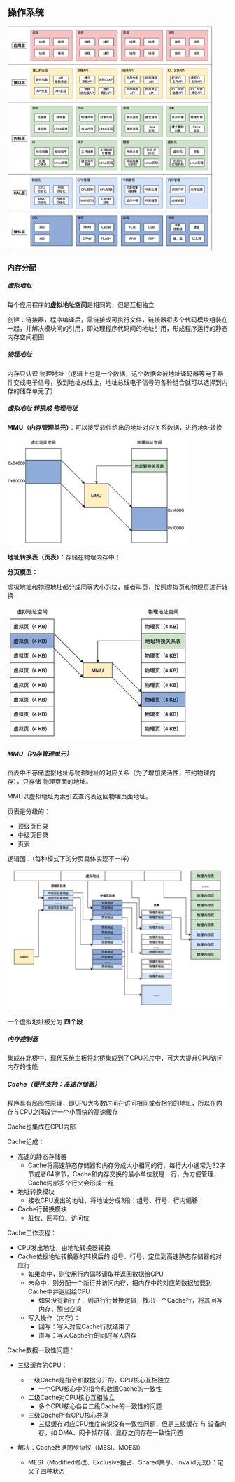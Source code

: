 ## 操作系统

<img src="../netty/assets/操作系统架构.jpg" alt="操作系统架构" style="zoom: 50%;" />



### 内存分配

##### 虚拟地址

每个应用程序的**虚拟地址空间**是相同的，但是互相独立

创建：链接器，程序编译后，需链接成可执行文件，链接器将多个代码模块组装在一起，并解决模块间的引用，即处理程序代码间的地址引用，形成程序运行的静态内存空间视图



##### 物理地址

内存只认识 物理地址（逻辑上也是一个数据，这个数据会被地址译码器等电子器件变成电子信号，放到地址总线上，地址总线电子信号的各种组合就可以选择到内存的储存单元了）



##### 虚拟地址 转换成 物理地址

**MMU（内存管理单元）**：可以接受软件给出的地址对应关系数据，进行地址转换

<img src="assets/image-20211030222349680.png" alt="image-20211030222349680" style="zoom:40%;" />

**地址转换表（页表）**：存储在物理内存中！

**分页模型**：

虚拟地址和物理地址都分成同等大小的块，或者叫页，按照虚拟页和物理页进行转换

<img src="assets/image-20211030222801857.png" alt="image-20211030222801857" style="zoom:50%;" />



##### MMU（内存管理单元）

页表中不存储虚拟地址与物理地址的对应关系（为了增加灵活性，节约物理内存），只存储 物理页面的地址。

MMU以虚拟地址为索引去查询表返回物理页面地址。

页表是分级的：

- 顶级页目录
- 中级页目录
- 页表

逻辑图：（每种模式下的分页具体实现不一样）

<img src="assets/image-20211031192538383.png" alt="image-20211031192538383" style="zoom:50%;" />

一个虚拟地址被分为 **四个段**



##### 内存控制器

集成在北桥中，现代系统主板将北桥集成到了CPU芯片中，可大大提升CPU访问内存的性能



##### Cache（硬件支持：高速存储器）

程序具有局部性原理，即CPU大多数时间在访问相同或者相邻的地址，所以在内存与CPU之间设计一个小而快的高速缓存

Cache也集成在CPU内部

Cache组成：

- 高速的静态存储器
  - Cache将高速静态存储器和内存分成大小相同的行，每行大小通常为32字节或者64字节，Cache和内存交换的最小单位就是一行，为方便管理，Cache内部多个行又会形成一组
- 地址转换模块
  - 接收CPU发出的地址，将地址分成3段：组号、行号、行内偏移
- Cache行替换模块
  - 脏位、回写位、访问位

Cache工作流程：

- CPU发出地址，由地址转换器转换
- Cache依据地址转换器的转换后的 组号、行号，定位到高速静态存储器的对应行
  - 如果命中，则使用行内偏移读取并返回数据给CPU
  - 未命中，则分配一个新行并访问内存，把内存中的对应的数据加载到Cache中并返回给CPU
    - 如果没有新行了，则进行行替换逻辑，找出一个Cache行，将其回写内存，腾出空间
  - 写入操作（内存）：
    - 回写：写入对应Cache行就结束了
    - 直写：写入Cache行的同时写入内存

Cache数据一致性问题：

- 三级缓存的CPU：
  - 一级Cache是指令和数据分开的，CPU核心互相独立
    - 一个CPU核心中的指令和数据Cache的一致性
  - 二级Cache对CPU核心互相独立
    - 多个CPU核心各自二级Cache的一致性的问题
  - 三级Cache所有CPU核心共享
    - 三级缓存对应CPU维度来说没有一致性问题，但是三级缓存 与 设备内存，如 DMA、网卡帧存储、显存之间存在一致性问题

- 解决：Cache数据同步协议（MESI、MOESI）

  - MESI（Modified修改、Exclusive独占、Shared共享、Invalid无效）：定义了四种状态

    